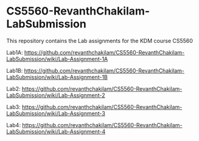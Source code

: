 # CS5560-RevanthChakilam-LabSubmission
This repository contains the Lab assignments for the KDM course CS5560

Lab1A: https://github.com/revanthchakilam/CS5560-RevanthChakilam-LabSubmission/wiki/Lab-Assignment-1A

Lab1B: https://github.com/revanthchakilam/CS5560-RevanthChakilam-LabSubmission/wiki/Lab-Assignment-1B

Lab2:  https://github.com/revanthchakilam/CS5560-RevanthChakilam-LabSubmission/wiki/Lab-Assignment-2

Lab3: https://github.com/revanthchakilam/CS5560-RevanthChakilam-LabSubmission/wiki/Lab-Assignment-3

Lab4: https://github.com/revanthchakilam/CS5560-RevanthChakilam-LabSubmission/wiki/Lab-Assignment-4
